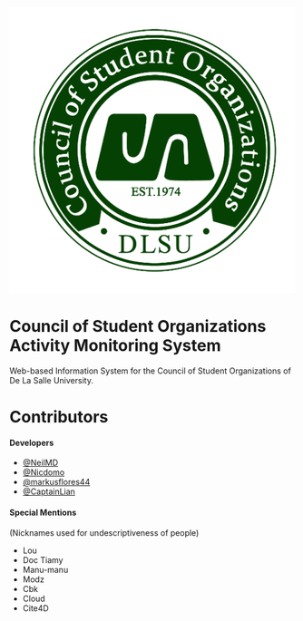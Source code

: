 <img src=".\README\cso.png" alt="CSO"><h1>Council of Student Organizations Activity Monitoring System</h1>
<p>Web-based Information System for the Council of Student Organizations of De La Salle University.</p>

Contributors
======================================
#### Developers
- [@NeilMD](https://github.com/NeilMD)
- [@Nicdomo](https://github.com/Nicdomo)
- [@markusflores44](https://github.com/markusflores44)
- [@CaptainLian](https://github.com/CaptainLian)

#### Special Mentions
(Nicknames used for undescriptiveness of people)
- Lou
- Doc Tiamy
- Manu-manu
- Modz
- Cbk
- Cloud
- Cite4D